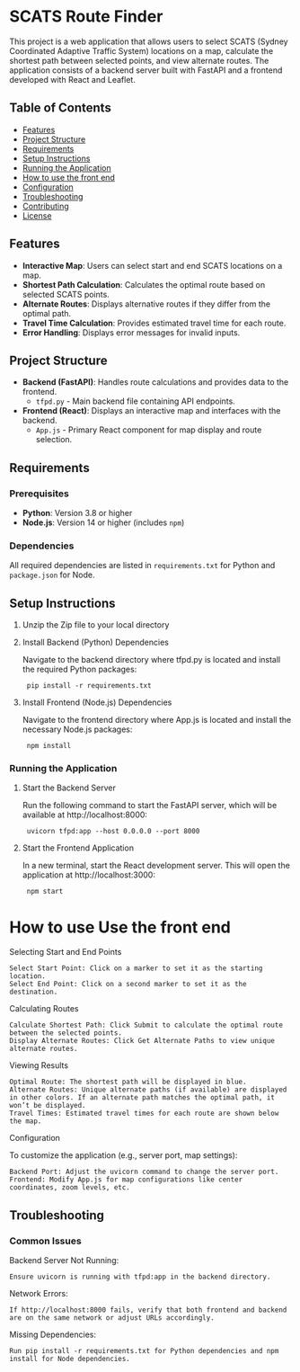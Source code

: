 # SCATS Route Finder

This project is a web application that allows users to select SCATS (Sydney Coordinated Adaptive Traffic System) locations on a map, calculate the shortest path between selected points, and view alternate routes. The application consists of a backend server built with FastAPI and a frontend developed with React and Leaflet.

## Table of Contents
- [Features](#features)
- [Project Structure](#project-structure)
- [Requirements](#requirements)
- [Setup Instructions](#setup-instructions)
- [Running the Application](#running-the-application)
- [How to use the front end](#How-to-use-the-front-end)
- [Configuration](#configuration)
- [Troubleshooting](#troubleshooting)
- [Contributing](#contributing)
- [License](#license)

## Features
- **Interactive Map**: Users can select start and end SCATS locations on a map.
- **Shortest Path Calculation**: Calculates the optimal route based on selected SCATS points.
- **Alternate Routes**: Displays alternative routes if they differ from the optimal path.
- **Travel Time Calculation**: Provides estimated travel time for each route.
- **Error Handling**: Displays error messages for invalid inputs.

## Project Structure
- **Backend (FastAPI)**: Handles route calculations and provides data to the frontend.
  - `tfpd.py` - Main backend file containing API endpoints.
- **Frontend (React)**: Displays an interactive map and interfaces with the backend.
  - `App.js` - Primary React component for map display and route selection.

## Requirements
### Prerequisites
- **Python**: Version 3.8 or higher
- **Node.js**: Version 14 or higher (includes `npm`)

### Dependencies
All required dependencies are listed in `requirements.txt` for Python and `package.json` for Node.

## Setup Instructions

1. Unzip the Zip file to your local directory

2. Install Backend (Python) Dependencies

    Navigate to the backend directory where tfpd.py is located and install the required Python packages:

        pip install -r requirements.txt

3. Install Frontend (Node.js) Dependencies

    Navigate to the frontend directory where App.js is located and install the necessary Node.js packages:

        npm install

### Running the Application
1. Start the Backend Server

    Run the following command to start the FastAPI server, which will be available at http://localhost:8000:

        uvicorn tfpd:app --host 0.0.0.0 --port 8000

2. Start the Frontend Application

    In a new terminal, start the React development server. This will open the application at http://localhost:3000:

        npm start



# How to use Use the front end
Selecting Start and End Points

    Select Start Point: Click on a marker to set it as the starting location.
    Select End Point: Click on a second marker to set it as the destination.

Calculating Routes

    Calculate Shortest Path: Click Submit to calculate the optimal route between the selected points.
    Display Alternate Routes: Click Get Alternate Paths to view unique alternate routes.

Viewing Results

    Optimal Route: The shortest path will be displayed in blue.
    Alternate Routes: Unique alternate paths (if available) are displayed in other colors. If an alternate path matches the optimal path, it won’t be displayed.
    Travel Times: Estimated travel times for each route are shown below the map.

Configuration

To customize the application (e.g., server port, map settings):

    Backend Port: Adjust the uvicorn command to change the server port.
    Frontend: Modify App.js for map configurations like center coordinates, zoom levels, etc.

## Troubleshooting
### Common Issues

Backend Server Not Running: 

    Ensure uvicorn is running with tfpd:app in the backend directory.

Network Errors: 

    If http://localhost:8000 fails, verify that both frontend and backend are on the same network or adjust URLs accordingly.
Missing Dependencies: 
       
    Run pip install -r requirements.txt for Python dependencies and npm install for Node dependencies.